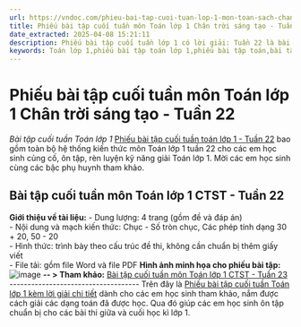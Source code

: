 ```yaml
---
url: https://vndoc.com/phieu-bai-tap-cuoi-tuan-lop-1-mon-toan-sach-chan-troi-tuan-22-226877
title: Phiếu bài tập cuối tuần môn Toán lớp 1 Chân trời sáng tạo - Tuần 22 - Bài tập cuối tuần Toán lớp 1 - VnDoc.com
date_extracted: 2025-04-08 15:21:11
description: Phiếu bài tập cuối tuần lớp 1 có lời giải: Tuần 22 là bài tập cuối tuần môn Toán lớp 1 sách Chân trời sáng tạo, giúp cho các em học sinh ôn tập và nâng cao hơn kiến thức đã được học trong chương trình Toán lớp 1 Tuần 22.
keywords: Toán lớp 1,phiếu bài tập toán lớp 1,phiếu bài tập toán,bài tập cuối tuần,phiếu bài tập cuối tuần lớp 1,bài tập cuối tuần lớp 1,phiếu bài tập cuối tuần lớp 1 có lời giải,đáp án phiếu bài tập cuối tuần lớp 1,sách chân trời sáng tạo
---
```


# Phiếu bài tập cuối tuần môn Toán lớp 1 Chân trời sáng tạo - Tuần 22
 _Bài tập cuối tuần Toán lớp 1_
[Phiếu bài tập cuối tuần toán lớp 1 - Tuần 22](<https://vndoc.com/phieu-bai-tap-cuoi-tuan-lop-1-mon-toan-sach-chan-troi-tuan-22-226877>) bao gồm toàn bộ hệ thống kiến thức môn Toán lớp 1 tuần 22 cho các em học sinh củng cố, ôn tập, rèn luyện kỹ năng giải Toán lớp 1. Mời các em học sinh cùng các bậc phụ huynh tham khảo.
## Bài tập cuối tuần môn Toán lớp 1 CTST - Tuần 22
**Giới thiệu về tài liệu:**
\- Dung lượng: 4 trang \(gồm đề và đáp án\)  
\- Nội dung và mạch kiến thức: Chục - Số tròn chục, Các phép tính dạng 30 + 20, 50 - 20   
\- Hình thức: trình bày theo cấu trúc đề thi, không cần chuẩn bị thêm giấy viết  
\- File tải: gồm file Word và file PDF
**Hình ảnh minh họa cho phiếu bài tập:**
![image](https://i.vdoc.vn/data/image/2024/01/27/638419429304058318.png)
**\-- > Tham khảo:** [Bài tập cuối tuần môn Toán lớp 1 CTST - Tuần 23](<https://vndoc.com/phieu-bai-tap-cuoi-tuan-lop-1-mon-toan-sach-chan-troi-tuan-23-227299>)
\------------------------------------
Trên đây là [Phiếu bài tập cuối tuần Toán lớp 1 kèm lời giải chi tiết](<https://vndoc.com/phieu-bai-tap-cuoi-tuan-lop-1-mon-toan-sach-chan-troi-tuan-22-226877>) dành cho các em học sinh tham khảo, nắm được cách giải các dạng toán đã được học. Qua đó giúp các em học sinh ôn tập chuẩn bị cho các bài thi giữa và cuối học kì lớp 1.
